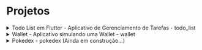 # Projetos

<details>
<summary>Todo List em Flutter - Aplicativo de Gerenciamento de Tarefas - todo_list</summary>

## Todo List em Flutter

<img src="todo_list/assets/1.png" width="150">
<img src="todo_list/assets/2.png" width="150">
<img src="todo_list/assets/3.png" width="150">
<img src="todo_list/assets/4.png" width="150">
<img src="todo_list/assets/5.png" width="150">
<img src="todo_list/assets/6.png" width="150">

### Descrição

O projeto "Todo List em Flutter" é um aplicativo de gerenciamento de tarefas que utiliza o framework Flutter para criar uma experiência de usuário fluida e intuitiva. Ele oferece funcionalidades essenciais para organizar tarefas, adicionar lembretes e marcar conclusões.

### Recursos Principais

- Interface de usuário atraente e responsiva, desenvolvida com Flutter.
- Adição, edição e exclusão de tarefas de maneira simples e eficiente.
- Marcação de tarefas concluídas para fácil acompanhamento.
- Salvando o estado da aplicação

### Tecnologias Utilizadas

- **Flutter:** Framework de desenvolvimento multiplataforma que permite a criação de aplicativos nativos para iOS e Android a partir de um único código-base.
- **Dart:** Linguagem de programação utilizada pelo Flutter para desenvolvimento de aplicações mobile.
</details>

<details>
<summary>Wallet - Aplicativo simulando uma Wallet - wallet</summary>

## Wallet

<img src="wallet/assets/Screenshot_1.png" width="150">
<img src="wallet/assets/Screenshot_2.png" width="150">

### Descrição

O projeto "Wallet" é um aplicativo que simula o template de uma carteira digital.
Foi utilizando uma arquitetura de pastas para separação do service da regra de negócio e da page. Utilizando a troca de tema dark e light utilizando o provider.

### Recursos Principais

- Interface de usuário atraente e responsiva, desenvolvida com Flutter.
- Temas Dark e Light.
- Gráfico representando as transações.
- listagem de transações.
- Menu de navegação.

### Tecnologias Utilizadas

- **Flutter:** Framework de desenvolvimento multiplataforma que permite a criação de aplicativos nativos para iOS e Android a partir de um único código-base.
- **Dart:** Linguagem de programação utilizada pelo Flutter para desenvolvimento de aplicações mobile.
</details>

<details>
<summary>Pokedex - pokedex (Ainda em construção...)</summary>

## Pokedex

<img src="pokedex/assets/Android Emulator - android_5554 2024-01-12 17-08-26.gif" width="150">
<br />
<img src="pokedex/assets/Screenshot_1.png" width="150">
<img src="pokedex/assets/Screenshot_2.png" width="150">

### Descrição

O projeto "Pokedex" é um aplicativo que simula uma pokedex de pokemon, para treinar
os estilos e layout do flutter. Foi realizado a requisição na api da https://pokeapi.co/.

### Recursos Principais

- Interface de usuário atraente e responsiva, desenvolvida com Flutter.
- Carousel.
- Imagem do pokemon de fundo.
- Listagem de pokemons.
- Conexão com API.

### Tecnologias Utilizadas

- **Flutter:** Framework de desenvolvimento multiplataforma que permite a criação de aplicativos nativos para iOS e Android a partir de um único código-base.
- **Dart:** Linguagem de programação utilizada pelo Flutter para desenvolvimento de aplicações mobile.
</details>
